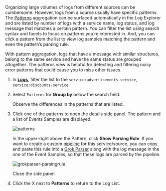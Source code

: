 Organizing large volumes of logs from different sources can be cumbersome. However, logs from a source usually have specific patterns. The <a href="https://docs.datadoghq.com/logs/explorer/#patterns" target="_blank">Patterns</a> aggregation can be surfaced automatically in the Log Explorer and are listed by number of logs with a service name, log status, and log message that matches a certain pattern. You can filter the list using search syntax and facets to focus on patterns you’re interested in. And, you can click a pattern from the list to view log samples matching the pattern and even the pattern’s parsing rule. 

With pattern aggregation, logs that have a message with similar structures, belong to the same service and have the same status are grouped altogether. The patterns view is helpful for detecting and filtering noisy error patterns that could cause you to miss other issues.

1. In <a href="https://app.datadoghq.com/logs" target="_datadog">**Logs**</a>, filter the list to the `service:advertisements-service`, `service:discounts-service`.

2. Select `Patterns` for **Group by** below the search field.

    Observe the differences in the patterns that are listed.

3. Click one of the patterns to open the details side panel. The pattern and a list of Events Samples are displayed.

    ![patterns](querylogs/assets/patterns.png)

    In the upper-right above the Pattern, click **Show Parsing Rule**. If you want to create a custom <a href="https://docs.datadoghq.com/logs/explorer/#patterns" target="_blank">pipeline</a> for this service/source, you can copy and paste this rule into a <a href="https://docs.datadoghq.com/logs/processing/processors/?tab=ui#grok-parser" target="_blank">Grok Parser</a> along with the log message in the one of the Event Samples, so that these logs are parsed by the pipeline.

    ![grokparser-parsingrule](querylogs/assets/grokparser-parsingrule.png)

    Close the side panel.

5. Click the X next to **Patterns** to return to the Log List.
